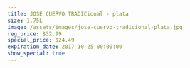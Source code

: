 ```yaml
---
title: JOSE CUERVO TRADICional - plata
size: 1.75L
image: /assets/images/jose-cuervo-tradicional-plata.jpg
reg_price: $32.99
special_price: $24.49
expiration_date: 2017-10-25 00:00:00
show_special: true
---
```



